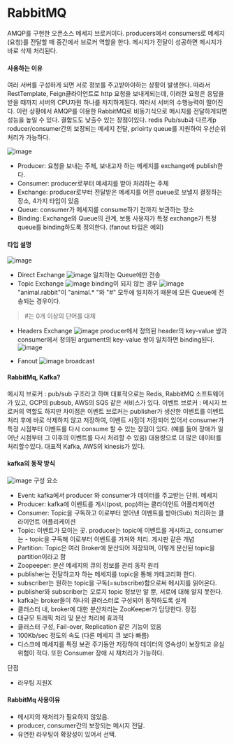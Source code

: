 # RabbitMQ

AMQP를 구현한 오픈소스 메세지 브로커이다. producers에서 consumers로 메세지(요청)를 전달할 때 중간에서 브로커 역할을 한다. 메시지가 전달이 성공하면 메시지가 바로 삭제 처리된다.

#### 사용하는 이유
여러 서버를 구성하게 되면 서로 정보를 주고받아야하는 상황이 발생한다. 따라서 RestTemplate, Feign클라이언트로 http 요청을 보내게되는데, 이러한 요청은 응답을 받을 때까지 서버의 CPU자원 하나를 차지하게된다. 따라서 서버의 수행능력이 떨어진다. 이런 상황에서 AMQP를 이용한 RabbitMQ로 비동기식으로 메시지를 전달하게되면 성능을 높일 수 있다. 결합도도 낮출수 있는 장점이있다. redis Pub/sub과 다르게p roducer/consumer간의 보장되는 메세지 전달, prioirty queue를 지원하여 우선순위 처리가 가능하다. 

![image](https://github.com/user-attachments/assets/e775b25c-335f-4753-a4c7-17ac8549ffb9)
- Producer: 요청을 보내는 주체, 보내고자 하는 메세지를 exchange에 publish한다.
- Consumer: producer로부터 메세지를 받아 처리하는 주체
- Exchange: producer로부터 전달받은 메세지를 어떤 queue로 보낼지 결정하는 장소, 4가지 타입이 있음
- Queue: consumer가 메세지를 consume하기 전까지 보관하는 장소
- Binding: Exchange와 Queue의 관계, 보통 사용자가 특정 exchange가 특정 queue를 binding하도록 정의한다. (fanout 타입은 예외)


#### 타입 설명
![image](https://github.com/user-attachments/assets/5e127281-e3a1-4ef8-ba89-f376da5d497a)
- Direct Exchange
![image](https://github.com/user-attachments/assets/ed81d2a5-4085-4392-8cc9-7d3167a456e1)
일치하는 Queue에만 전송
- Topic Exchange
![image](https://github.com/user-attachments/assets/d3ce66ac-8e1a-4ace-a9b6-113b215282d6)
binding이 되지 않는 경우
![image](https://github.com/user-attachments/assets/74a34954-460c-4d8e-bfe9-73ed28b52ef0)
"animal.rabbit"이 "animal.* "와 "#" 모두에 일치하기 때문에 모든 Queue에 전송되는 경우이다.
> #는 0개 이상의 단어를 대체

- Headers Exchange
![image](https://github.com/user-attachments/assets/410a3ac0-070b-4166-b6c7-abf45ac58c6b)
producer에서 정의된 header의 key-value 쌍과 consumer에서 정의된 argument의 key-value 쌍이 일치하면 binding된다.
![image](https://github.com/user-attachments/assets/74c16f63-4987-42ea-b3f9-68484462daae)

- Fanout
![image](https://github.com/user-attachments/assets/017eb90d-9fe4-4813-b30c-2110bc063b62)
broadcast

#### RabbitMq, Kafka?
메시지 브로커 : pub/sub 구조라고 하며 대표적으로는 Redis, RabbitMQ 소프트웨어가 있고, GCP의 pubsub, AWS의 SQS 같은 서비스가 있다.
이벤트 브로커 : 메시지 브로커의 역할도 하지만 차이점은 이벤트 브로커는 publisher가 생산한 이벤트를 이벤트 처리 후에 바로 삭제하지 않고 저장하여, 이벤트 시점이 저장되어 있어서 consumer가 특정 시점부터 이벤트를 다시 consume 할 수 있는 장점이 있다. (예를 들어 장애가 일어난 시점부터 그 이후의 이벤트를 다시 처리할 수 있음) 대용량으로 더 많은 데이터를 처리할수있다. 대표적 Kafka, AWS의 kinesis가 있다.

#### kafka의 동작 방식
![image](https://github.com/user-attachments/assets/07b82939-9bf7-49cc-b97a-595bbf7b9412)
구성 요소
- Event: kafka에서 producer 와 consumer가 데이터를 주고받는 단위. 메세지
- Producer: kafka에 이벤트를 게시(post, pop)하는 클라이언트 어플리케이션
- Consumer: Topic을 구독하고 이로부터 얻어낸 이벤트를 받아(Sub) 처리하는 클라이언트 어플리케이션
- Topic: 이벤트가 모이는 곳. producer는 topic에 이벤트를 게시하고, consumer는 - topic을 구독해 이로부터 이벤트를 가져와 처리. 게시판 같은 개념
- Partition: Topic은 여러 Broker에 분산되어 저장되며, 이렇게 분산된 topic을 partition이라고 함
- Zoopeeper: 분산 메세지의 큐의 정보를 관리
동작 원리
- publisher는 전달하고자 하는 메세지를 topic을 통해 카테고리화 한다.
- subscriber는 원하는 topic을 구독(=subscribe)함으로써 메시지를 읽어온다.
- publisher와 subscriber는 오로지 topic 정보만 알 뿐, 서로에 대해 알지 못한다.
- kafka는 broker들이 하나의 클러스터로 구성되어 동작하도록 설계
- 클러스터 내, broker에 대한 분산처리는 ZooKeeper가 담당한다.
장점
- 대규모 트래픽 처리 및 분산 처리에 효과적
- 클러스터 구성, Fail-over, Replication 같은 기능이 있음
- 100Kb/sec 정도의 속도 (다른 메세지 큐 보다 빠름)
- 디스크에 메세지를 특정 보관 주기동안 저장하여 데이터의 영속성이 보장되고 유실 위험이 적다. 또한 Consumer 장애 시 재처리가 가능하다.

단점
- 라우팅 지원X

#### RabbitMq 사용이유
- 메시지의 재처리가 필요하지 않았음.
- producer, consumer간의 보장되는 메시지 전달.
- 유연한 라우팅이 확장성이 있어서 선택.
